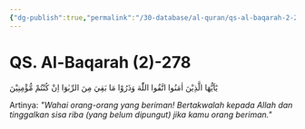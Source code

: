 ```yaml
---
{"dg-publish":true,"permalink":"/30-database/al-quran/qs-al-baqarah-2-278/"}
---
```



# QS. Al-Baqarah (2)-278
يٰٓاَيُّهَا الَّذِيْنَ اٰمَنُوا اتَّقُوا اللّٰهَ وَذَرُوْا مَا بَقِيَ مِنَ الرِّبٰوٓا اِنْ كُنْتُمْ مُّؤْمِنِيْنَ

Artinya: *"Wahai orang-orang yang beriman! Bertakwalah kepada Allah dan tinggalkan sisa riba (yang belum dipungut) jika kamu orang beriman."*
